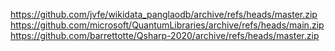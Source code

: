 https://github.com/jvfe/wikidata_panglaodb/archive/refs/heads/master.zip
https://github.com/microsoft/QuantumLibraries/archive/refs/heads/main.zip
https://github.com/barrettotte/Qsharp-2020/archive/refs/heads/master.zip
